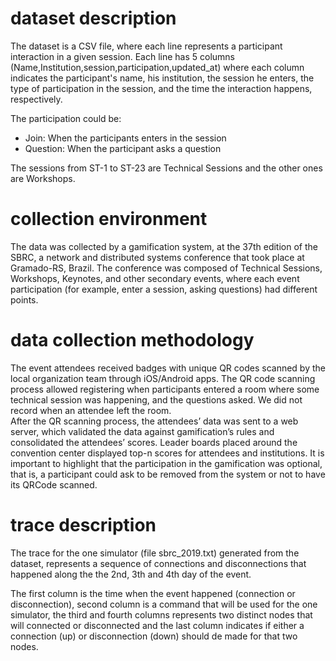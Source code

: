 # dataset description

The dataset is a CSV file, where each line represents a participant interaction in a given session. Each line has 5 columns (Name,Institution,session,participation,updated_at) where each column indicates the participant's name, his institution, the session he enters, the type of participation in the session, and the time the interaction happens, respectively.

The participation could be:
- Join: When the participants enters in the session
- Question: When the participant asks a question

The sessions from ST-1 to ST-23 are Technical Sessions and the other ones are Workshops.

# collection environment

The data was collected by a gamification system, at the 37th edition of the SBRC, a network and distributed systems conference that took place at Gramado-RS, Brazil. 
The conference was composed of Technical Sessions, Workshops, Keynotes, and other secondary events, where each event participation (for example, enter a session, asking questions) had different points.

# data collection methodology

The event attendees received badges with unique QR codes scanned by the local organization team through iOS/Android apps. The QR code scanning process allowed registering when participants entered a  room where some technical session was happening, and the questions asked. We did not record when an attendee left the room.  
After the QR  scanning process, the attendees’ data was sent to a web server, which validated the data against gamification’s rules and consolidated the attendees’ scores. Leader boards placed around the convention center displayed top-n scores for attendees and institutions. It is important to highlight that the participation in the gamification was optional, that is, a participant could ask to be removed from the system or not to have its QRCode scanned.

# trace description

The trace for the one simulator (file sbrc_2019.txt) generated from the dataset, represents a sequence of connections and disconnections that happened along the the 2nd, 3th and 4th day of the event.

The first column is the time when the event happened (connection or disconnection), second column is a command that will be used for the one simulator, the third and fourth columns represents two distinct nodes that will connected or disconnected and the last column indicates if either a connection (up) or disconnection (down) should de made for that two nodes.
